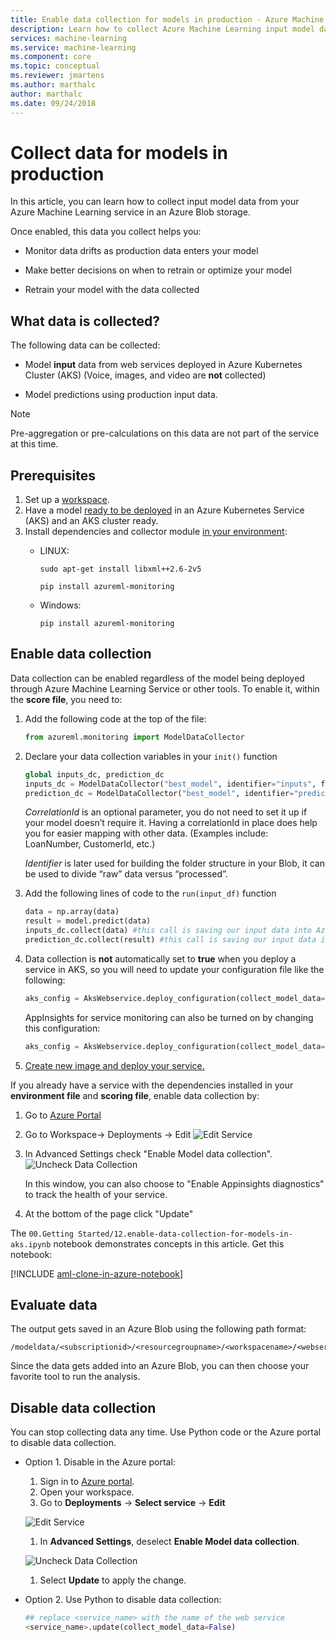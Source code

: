 ```yaml
---
title: Enable data collection for models in production - Azure Machine Learning
description: Learn how to collect Azure Machine Learning input model data in an Azure Blob storage.
services: machine-learning
ms.service: machine-learning
ms.component: core
ms.topic: conceptual
ms.reviewer: jmartens
ms.author: marthalc
author: marthalc
ms.date: 09/24/2018
---
```

# Collect data for models in production

In this article, you can learn how to collect input model data from your Azure Machine Learning service in an Azure Blob storage. 

Once enabled, this data you collect helps you:
* Monitor data drifts as production data enters your model

* Make better decisions on when to retrain or optimize your model

* Retrain your model with the data collected

## What data is collected?

The following data can be collected:
* Model **input** data from web services deployed in Azure Kubernetes Cluster (AKS)
  (Voice, images, and video are **not** collected) 
  
* Model predictions using production input data.

> [!Note]
> Pre-aggregation or pre-calculations on this data are not part of the service at this time.   

## Prerequisites
1.	Set up a [workspace](https://review.docs.microsoft.com/en-us/azure/machine-learning/service/quickstart-get-started?branch=release-ignite-aml).
2.	Have a model [ready to be deployed](https://review.docs.microsoft.com/en-us/azure/machine-learning/service/how-to-deploy-to-aks) in an Azure Kubernetes Service (AKS) and an AKS cluster ready.
3.	Install dependencies and collector module [in your environment](https://review.docs.microsoft.com/en-us/azure/machine-learning/service/how-to-configure-environment?branch=release-ignite-aml):
    * LINUX:

          sudo apt-get install libxml++2.6-2v5

          pip install azureml-monitoring
    * Windows: 
          
          pip install azureml-monitoring 

## Enable data collection
Data collection can be enabled regardless of the model being deployed through Azure Machine Learning Service or other tools. To enable it, within the **score file**, you need to:
1.	Add the following code at the top of the file:

      ```python 
    from azureml.monitoring import ModelDataCollector
    ```
2.	Declare your data collection variables in your `init()` function

    ```python
    global inputs_dc, prediction_dc
    inputs_dc = ModelDataCollector("best_model", identifier="inputs", feature_names=["feat1", "feat2", "feat3". "feat4", "feat5", "feat6"])
    prediction_dc = ModelDataCollector("best_model", identifier="predictions", feature_names=["prediction1", "prediction2"])
    ```

    *CorrelationId* is an optional parameter, you do not need to set it up if your model doesn’t require it. Having a correlationId in place does help you for easier mapping with other data. (Examples include: LoanNumber, CustomerId, etc.)
    
    *Identifier* is later used for building the folder structure in your Blob, it can be used to divide “raw” data versus “processed”.

3.	Add the following lines of code to the `run(input_df)` function

    ```python
    data = np.array(data)
    result = model.predict(data)
    inputs_dc.collect(data) #this call is saving our input data into Azure Blob
    prediction_dc.collect(result) #this call is saving our input data into Azure Blob
    ```

4. Data collection is **not** automatically set to **true** when you deploy a service in AKS, so you will need to update your configuration file like the following: 

    ```python
    aks_config = AksWebservice.deploy_configuration(collect_model_data=True)
    ```
    AppInsights for service monitoring can also be turned on by changing this configuration:
    ```python
    aks_config = AksWebservice.deploy_configuration(collect_model_data=True, enable_app_insights=True)
    ``` 

5. [Create new image and deploy your service.](https://review.docs.microsoft.com/en-us/azure/machine-learning/service/how-to-deploy-to-aks) 

If you already have a service with the dependencies installed in your **environment file** and **scoring file**, enable data collection by:

1. Go to  [Azure Portal](https://portal.azure.com) 
2. Go to Workspace-> Deployments -> Edit
![Edit Service](media/how-to-enable-data-collection/EditService.png)
3. In Advanced Settings check "Enable Model data collection". 
![Uncheck Data Collection](media/how-to-enable-data-collection/CheckDataCollection.png)

    In this window, you can also choose to "Enable Appinsights diagnostics" to track the health of your service.  
4. At the bottom of the page click "Update"

The `00.Getting Started/12.enable-data-collection-for-models-in-aks.ipynb` notebook demonstrates concepts in this article.  Get this notebook:
 
[!INCLUDE [aml-clone-in-azure-notebook](../../../includes/aml-clone-for-examples.md)]



## Evaluate data
The output gets saved in an Azure Blob using the following path format:
	
    /modeldata/<subscriptionid>/<resourcegroupname>/<workspacename>/<webservicename>/<modelname>/<modelversion>/<identifier>/<year>/<month>/<day>/data.csv

Since the data gets added into an Azure Blob, you can then choose your favorite tool to run the analysis. 

## Disable data collection
You can stop collecting data any time. Use Python code or the Azure portal to disable data collection.

+ Option 1. Disable in the Azure portal: 
  1. Sign in to [Azure portal](https://portal.azure.com).
  1. Open your workspace.
  1. Go to **Deployments** -> **Select service** -> **Edit**

    ![Edit Service](media/how-to-enable-data-collection/EditService.png)

  1. In **Advanced Settings**, deselect **Enable Model data collection**. 

    ![Uncheck Data Collection](media/how-to-enable-data-collection/UncheckDataCollection.png) 

  1. Select **Update** to apply the change.      

* Option 2. Use Python to disable data collection:          
  ```python 
  ## replace <service_name> with the name of the web service
  <service_name>.update(collect_model_data=False)
  ```

